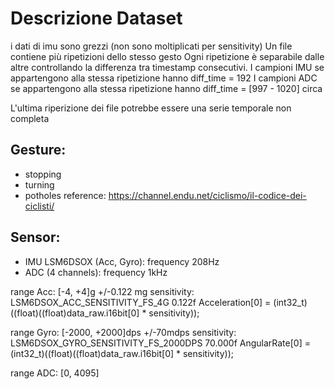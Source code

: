 # Descrizione Dataset
i dati di imu sono grezzi (non sono moltiplicati per sensitivity)
Un file contiene più ripetizioni dello stesso gesto
Ogni ripetizione è separabile dalle altre controllando la differenza tra timestamp consecutivi.
I campioni IMU se appartengono alla stessa ripetizione hanno diff_time = 192
I campioni ADC se appartengono alla stessa ripetizione hanno diff_time = [997 - 1020] circa

L'ultima riperizione dei file potrebbe essere una serie temporale non completa


## Gesture: 
- stopping
- turning 
- potholes
reference: https://channel.endu.net/ciclismo/il-codice-dei-ciclisti/


## Sensor:
- IMU LSM6DSOX (Acc, Gyro): frequency 208Hz
- ADC (4 channels): frequency 1kHz

range Acc: [-4, +4]g +/-0.122 mg
sensitivity: LSM6DSOX_ACC_SENSITIVITY_FS_4G   0.122f
Acceleration[0] = (int32_t)((float)((float)data_raw.i16bit[0] * sensitivity));

range Gyro: [-2000, +2000]dps +/-70mdps
sensitivity: LSM6DSOX_GYRO_SENSITIVITY_FS_2000DPS  70.000f
AngularRate[0] = (int32_t)((float)((float)data_raw.i16bit[0] * sensitivity));

range ADC: [0, 4095]

 



